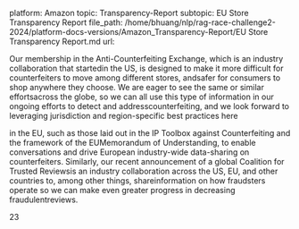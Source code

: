 platform: Amazon
topic: Transparency-Report
subtopic: EU Store Transparency Report
file_path: /home/bhuang/nlp/rag-race-challenge2-2024/platform-docs-versions/Amazon_Transparency-Report/EU Store Transparency Report.md
url: <EMPTY>

Our membership in the Anti-Counterfeiting Exchange, which is an industry collaboration that startedin the US, is designed to make it more difficult for counterfeiters to move among different stores, andsafer for consumers to shop anywhere they choose. We are eager to see the same or similar effortsacross the globe, so we can all use this type of information in our ongoing efforts to detect and addresscounterfeiting, and we look forward to leveraging jurisdiction and region-specific best practices here

in the EU, such as those laid out in the IP Toolbox against Counterfeiting and the framework of the EUMemorandum of Understanding, to enable conversations and drive European industry-wide data-sharing on counterfeiters. Similarly, our recent announcement of a global Coalition for Trusted Reviewsis an industry collaboration across the US, EU, and other countries to, among other things, shareinformation on how fraudsters operate so we can make even greater progress in decreasing fraudulentreviews.

23